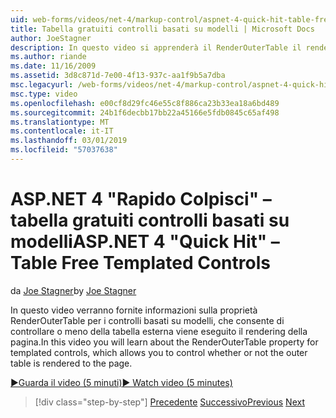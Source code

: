 ```yaml
---
uid: web-forms/videos/net-4/markup-control/aspnet-4-quick-hit-table-free-templated-controls
title: Tabella gratuiti controlli basati su modelli | Microsoft Docs
author: JoeStagner
description: In questo video si apprenderà il RenderOuterTable il rendering di proprietà per i controlli basati su modelli, che consente di controllare se è o meno della tabella esterna...
ms.author: riande
ms.date: 11/16/2009
ms.assetid: 3d8c871d-7e00-4f13-937c-aa1f9b5a7dba
msc.legacyurl: /web-forms/videos/net-4/markup-control/aspnet-4-quick-hit-table-free-templated-controls
msc.type: video
ms.openlocfilehash: e00cf8d29fc46e55c8f886ca23b33ea18a6bd489
ms.sourcegitcommit: 24b1f6decbb17bb22a45166e5fdb0845c65af498
ms.translationtype: MT
ms.contentlocale: it-IT
ms.lasthandoff: 03/01/2019
ms.locfileid: "57037638"
---
```

<a name="aspnet-4-quick-hit--table-free-templated-controls"></a><span data-ttu-id="cc38f-103">ASP.NET 4 "Rapido Colpisci" – tabella gratuiti controlli basati su modelli</span><span class="sxs-lookup"><span data-stu-id="cc38f-103">ASP.NET 4 "Quick Hit" – Table Free Templated Controls</span></span>
====================
<span data-ttu-id="cc38f-104">da [Joe Stagner](https://github.com/JoeStagner)</span><span class="sxs-lookup"><span data-stu-id="cc38f-104">by [Joe Stagner](https://github.com/JoeStagner)</span></span>

<span data-ttu-id="cc38f-105">In questo video verranno fornite informazioni sulla proprietà RenderOuterTable per i controlli basati su modelli, che consente di controllare o meno della tabella esterna viene eseguito il rendering della pagina.</span><span class="sxs-lookup"><span data-stu-id="cc38f-105">In this video you will learn about the RenderOuterTable property for templated controls, which allows you to control whether or not the outer table is rendered to the page.</span></span> 

[<span data-ttu-id="cc38f-106">&#9654;Guarda il video (5 minuti)</span><span class="sxs-lookup"><span data-stu-id="cc38f-106">&#9654; Watch video (5 minutes)</span></span>](https://channel9.msdn.com/Blogs/ASP-NET-Site-Videos/aspnet-4-quick-hit-table-free-templated-controls)

> [!div class="step-by-step"]
> <span data-ttu-id="cc38f-107">[Precedente](aspnet-4-quick-hit-new-rendering-option-for-check-box-lists-and-radio-button-lists.md)
> [Successivo](aspnet-4-quick-hit-tableless-menu-control.md)</span><span class="sxs-lookup"><span data-stu-id="cc38f-107">[Previous](aspnet-4-quick-hit-new-rendering-option-for-check-box-lists-and-radio-button-lists.md)
[Next](aspnet-4-quick-hit-tableless-menu-control.md)</span></span>
